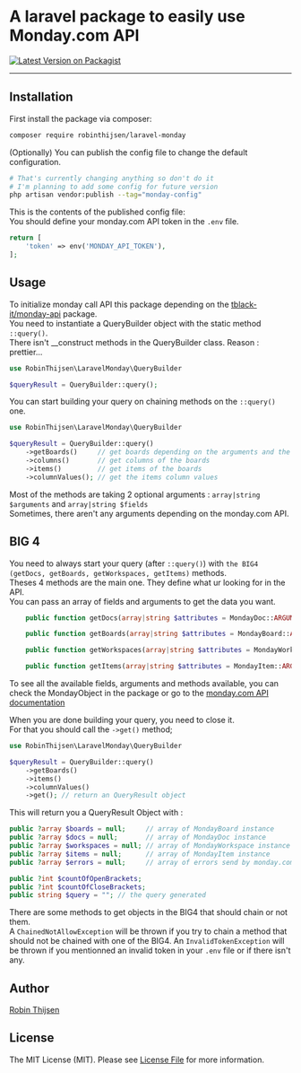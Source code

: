 # A laravel package to easily use Monday.com API

[![Latest Version on Packagist](https://img.shields.io/packagist/v/robinthijsen/laravel-monday.svg?style=flat-square)](https://packagist.org/packages/robinthijsen/laravel-monday)
<!--delete-->
---
## Installation

First install the package via composer:

```bash
composer require robinthijsen/laravel-monday
```

(Optionally) You can publish the config file to change the default configuration.

```bash
# That's currently changing anything so don't do it
# I'm planning to add some config for future version
php artisan vendor:publish --tag="monday-config"
```

This is the contents of the published config file: <br/>
You should define your monday.com API token in the `.env` file.

```php
return [
    'token' => env('MONDAY_API_TOKEN'),
];
```

## Usage

To initialize monday call API this package depending on the [tblack-it/monday-api](https://github.com/Softinthebox/monday-api) package. <br/>
You need to instantiate a QueryBuilder object with the static method `::query()`. <br/>
There isn't __construct methods in the QueryBuilder class.
Reason : prettier...

```php
use RobinThijsen\LaravelMonday\QueryBuilder

$queryResult = QueryBuilder::query();
```

You can start building your query on chaining methods on the `::query()` one.

```php
use RobinThijsen\LaravelMonday\QueryBuilder

$queryResult = QueryBuilder::query()
    ->getBoards()     // get boards depending on the arguments and the fields specify
    ->columns()       // get columns of the boards
    ->items()         // get items of the boards
    ->columnValues(); // get the items column values
```

Most of the methods are taking 2 optional arguments : `array|string $arguments` and `array|string $fields` <br/>
Sometimes, there aren't any arguments depending on the monday.com API.

## BIG 4

You need to always start your query (after `::query()`) with `the BIG4 (getDocs, getBoards, getWorkspaces, getItems)` methods. <br/>
Theses 4 methods are the main one. They define what ur looking for in the API. <br/>
You can pass an array of fields and arguments to get the data you want.

```php
    public function getDocs(array|string $attributes = MondayDoc::ARGUMENTS, array|string $fields = MondayDoc::FIELDS): self {...}

    public function getBoards(array|string $attributes = MondayBoard::ARGUMENTS, array|string $fields = MondayBoard::FIELDS): self {...}

    public function getWorkspaces(array|string $attributes = MondayWorkspace::ARGUMENTS, array|string $fields = MondayWorkspace::FIELDS): self {...}

    public function getItems(array|string $attributes = MondayItem::ARGUMENTS, array|string $fields = MondayItem::FIELDS): self {...}
```

To see all the available fields, arguments and methods available, you can check the MondayObject in the package or go to the [monday.com API documentation](https://developer.monday.com/api-reference/reference/docs)

When you are done building your query, you need to close it. <br/>
For that you should call the `->get()` method;

```php
use RobinThijsen\LaravelMonday\QueryBuilder

$queryResult = QueryBuilder::query()
    ->getBoards()
    ->items()
    ->columnValues()
    ->get(); // return an QueryResult object
```

This will return you a QueryResult Object with :

```php
public ?array $boards = null;     // array of MondayBoard instance
public ?array $docs = null;       // array of MondayDoc instance
public ?array $workspaces = null; // array of MondayWorkspace instance
public ?array $items = null;      // array of MondayItem instance
public ?array $errors = null;     // array of errors send by monday.com API

public ?int $countOfOpenBrackets;
public ?int $countOfCloseBrackets;
public string $query = ""; // the query generated
```

There are some methods to get objects in the BIG4 that should chain or not them. <br/>
A `ChainedNotAllowException` will be thrown if you try to chain a method that should not be chained with one of the BIG4.
An `InvalidTokenException` will be thrown if you mentionned an invalid token in your `.env` file or if there isn't any.

## Author

[Robin Thijsen](https://github.com/robinthijsen)

## License

The MIT License (MIT). Please see [License File](LICENSE.md) for more information.
